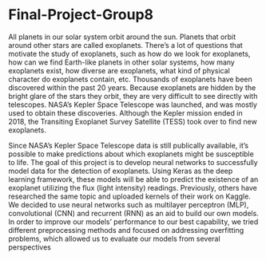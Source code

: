 # Final-Project-Group8

   All planets in our solar system orbit around the sun. Planets that orbit around other stars are called exoplanets. There’s a lot of questions that motivate the study of exoplanets, such as how do we look for exoplanets, how can we find Earth-like planets in other solar systems, how many exoplanets exist, how diverse are exoplanets, what kind of physical character do exoplanets contain, etc. Thousands of exoplanets have been discovered within the past 20 years. Because exoplanets are hidden by the bright glare of the stars they orbit, they are very difficult to see directly with telescopes. NASA’s Kepler Space Telescope was launched, and was mostly used to obtain these discoveries. Although the Kepler mission ended in 2018, the Transiting Exoplanet Survey Satellite (TESS) took over to find new exoplanets. 
  
  
   Since NASA’s Kepler Space Telescope data is still publically available, it’s possible to make predictions about which exoplanets might be susceptible to life. The goal of this project is to develop neural networks to successfully model data for the detection of exoplanets. Using Keras as the deep learning framework, these models will be able to predict the existence of an exoplanet utilizing the flux (light intensity) readings. Previously, others have researched the same topic and uploaded kernels of their work on Kaggle. We decided to use neural networks such as multilayer perceptron (MLP), convolutional (CNN) and recurrent (RNN) as an aid to build our own models.  In order to improve our models’ performance to our best capability, we tried different preprocessing methods and focused on addressing overfitting problems, which allowed us to evaluate our models from several perspectives

